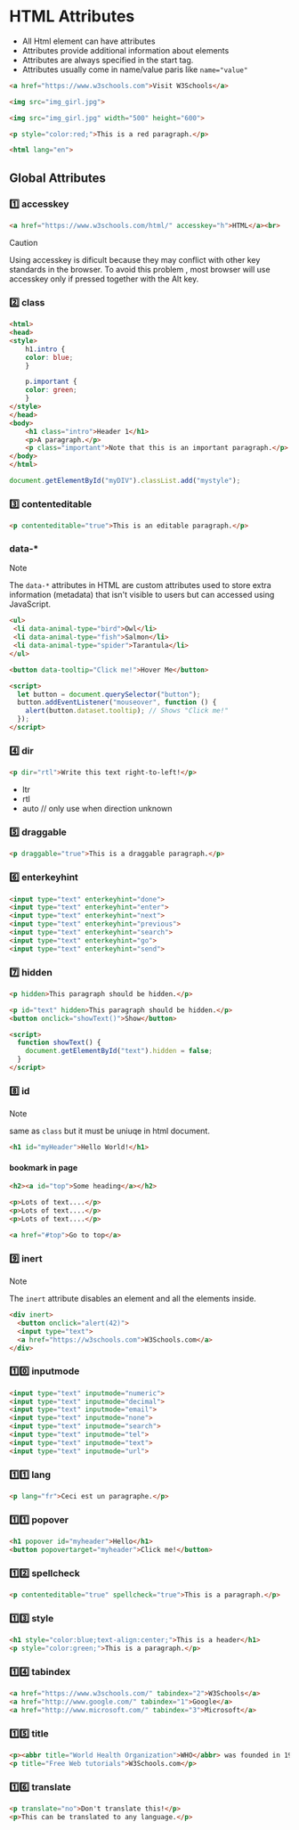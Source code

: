 # HTML Attributes

- All Html element can have attributes
- Attributes provide additional information about elements
- Attributes are always specified in the start tag.
- Attributes usually come in name/value paris like `name="value"`

```html
<a href="https://www.w3schools.com">Visit W3Schools</a>
```
```html
<img src="img_girl.jpg">
```
```html
<img src="img_girl.jpg" width="500" height="600">
```
```html
<p style="color:red;">This is a red paragraph.</p>
```
```html
<html lang="en">
```


## Global Attributes
### 1️⃣ accesskey
```html
<a href="https://www.w3schools.com/html/" accesskey="h">HTML</a><br>
```
> [!CAUTION]
> Using accesskey is dificult because they may conflict with other key standards in the browser. To avoid this problem , most browser will use accesskey only if pressed together with the Alt key.

### 2️⃣ class
```html
<html>
<head>
<style>
    h1.intro {
    color: blue;
    }

    p.important {
    color: green;
    }
</style>
</head>
<body>
    <h1 class="intro">Header 1</h1>
    <p>A paragraph.</p>
    <p class="important">Note that this is an important paragraph.</p>
</body>
</html>
```
```js
document.getElementById("myDIV").classList.add("mystyle");
```

### 3️⃣ contenteditable
```html
<p contenteditable="true">This is an editable paragraph.</p>
```

 ### data-*
 > [!NOTE]
 > The `data-*` attributes in HTML are custom attributes used to store extra information (metadata) that isn't visible to users but can accessed using JavaScript.
 ```html
 <ul>
  <li data-animal-type="bird">Owl</li>
  <li data-animal-type="fish">Salmon</li>
  <li data-animal-type="spider">Tarantula</li>
</ul>
 ```
```html
<button data-tooltip="Click me!">Hover Me</button>

<script>
  let button = document.querySelector("button");
  button.addEventListener("mouseover", function () {
    alert(button.dataset.tooltip); // Shows "Click me!"
  });
</script>
```

### 4️⃣ dir
```html
<p dir="rtl">Write this text right-to-left!</p>
```
- ltr
- rtl 
- auto // only use when direction unknown

### 5️⃣ draggable
```html
<p draggable="true">This is a draggable paragraph.</p>
```

### 6️⃣ enterkeyhint
```html
<input type="text" enterkeyhint="done">
<input type="text" enterkeyhint="enter">
<input type="text" enterkeyhint="next">
<input type="text" enterkeyhint="previous">
<input type="text" enterkeyhint="search">
<input type="text" enterkeyhint="go">
<input type="text" enterkeyhint="send">
```

### 7️⃣ hidden
```html
<p hidden>This paragraph should be hidden.</p>
```
```html
<p id="text" hidden>This paragraph should be hidden.</p>
<button onclick="showText()">Show</button>

<script>
  function showText() {
    document.getElementById("text").hidden = false;
  }
</script>
```

### 8️⃣ id
> [!NOTE]
> same as `class` but it must be uniuqe in html document.
```html
<h1 id="myHeader">Hello World!</h1>
```

#### bookmark in page
```html
<h2><a id="top">Some heading</a></h2>

<p>Lots of text....</p>
<p>Lots of text....</p>
<p>Lots of text....</p>

<a href="#top">Go to top</a>
```

### 9️⃣ inert
> [!NOTE]
> The `inert` attribute disables an element and all the elements inside.
```html
<div inert>
  <button onclick="alert(42)">
  <input type="text">
  <a href="https://w3schools.com">W3Schools.com</a>
</div>
```

### 1️⃣0️⃣ inputmode
```html
<input type="text" inputmode="numeric">
<input type="text" inputmode="decimal">
<input type="text" inputmode="email">
<input type="text" inputmode="none">
<input type="text" inputmode="search">
<input type="text" inputmode="tel">
<input type="text" inputmode="text">
<input type="text" inputmode="url">
```

### 1️⃣1️⃣ lang
```html
<p lang="fr">Ceci est un paragraphe.</p>
```

### 1️⃣1️⃣  popover
```html
<h1 popover id="myheader">Hello</h1>
<button popovertarget="myheader">Click me!</button>
```

### 1️⃣2️⃣ spellcheck
```html
<p contenteditable="true" spellcheck="true">This is a paragraph.</p>
```

### 1️⃣3️⃣ style
```html
<h1 style="color:blue;text-align:center;">This is a header</h1>
<p style="color:green;">This is a paragraph.</p>
``` 

### 1️⃣4️⃣ tabindex
```html
<a href="https://www.w3schools.com/" tabindex="2">W3Schools</a>
<a href="http://www.google.com/" tabindex="1">Google</a>
<a href="http://www.microsoft.com/" tabindex="3">Microsoft</a>
```

### 1️⃣5️⃣ title
```html
<p><abbr title="World Health Organization">WHO</abbr> was founded in 1948.</p>
<p title="Free Web tutorials">W3Schools.com</p>
``` 

### 1️⃣6️⃣ translate
```html
<p translate="no">Don't translate this!</p>
<p>This can be translated to any language.</p>
```
